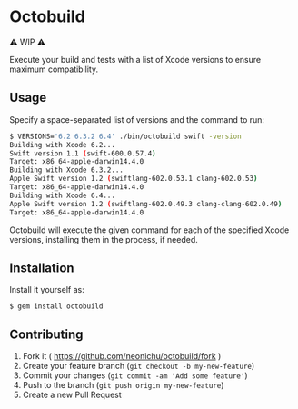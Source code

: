 # Octobuild

⚠️ WIP ⚠️

Execute your build and tests with a list of Xcode versions to ensure maximum compatibility.

## Usage

Specify a space-separated list of versions and the command to run:

```bash
$ VERSIONS='6.2 6.3.2 6.4' ./bin/octobuild swift -version
Building with Xcode 6.2...
Swift version 1.1 (swift-600.0.57.4)
Target: x86_64-apple-darwin14.4.0
Building with Xcode 6.3.2...
Apple Swift version 1.2 (swiftlang-602.0.53.1 clang-602.0.53)
Target: x86_64-apple-darwin14.4.0
Building with Xcode 6.4...
Apple Swift version 1.2 (swiftlang-602.0.49.3 clang-clang-602.0.49)
Target: x86_64-apple-darwin14.4.0
```

Octobuild will execute the given command for each of the specified Xcode versions, installing
them in the process, if needed.

## Installation

Install it yourself as:

    $ gem install octobuild

## Contributing

1. Fork it ( https://github.com/neonichu/octobuild/fork )
2. Create your feature branch (`git checkout -b my-new-feature`)
3. Commit your changes (`git commit -am 'Add some feature'`)
4. Push to the branch (`git push origin my-new-feature`)
5. Create a new Pull Request
